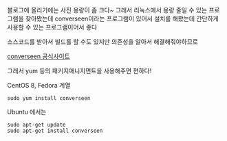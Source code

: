 블로그에 올리기에는 사진 용량이 좀 크다~
그래서 리눅스에서 용량 줄일 수 있는 프로그램을 찾아봤는데 
converseen이라는 프로그램이 있어서 설치를 해봤는데
간단하게 사용할 수 있는 프로그램이어서 좋다

소스코드를 받아서 빌드를 할 수도 있지만 의존성을 알아서 해결해줘야하므로

[converseen 공식사이트](https://converseen.fasterland.net/download-for-linux/)

그래서 yum 등의 패키지매니지먼트을 사용해주면 편하다!

CentOS 8, Fedora 계열
```
sudo yum install converseen
```

Ubuntu 에서는 
```
sudo apt-get update
sudo apt-get install converseen
```
